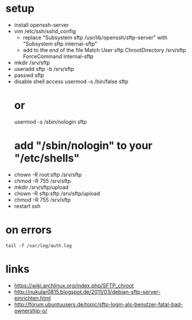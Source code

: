 # setup

* install openssh-server
* vim /etc/ssh/sshd_config
    * replace "Subsystem sftp /usr/lib/openssh/sftp-server" with "Subsystem sftp internal-sftp"
    * add to the end of the file
        Match User sftp
        ChrootDirectory /srv/sftp
        ForceCommand internal-sftp
* mkdir /srv/sftp
* useradd sftp -b /srv/sftp
* passwd sftp
* disable shell access
    usermod -s /bin/false sftp
    # or
    usermod -s /sbin/nologin sftp
    # add "/sbin/nologin" to your "/etc/shells"
* chown -R root:sftp /srv/sftp
* chmod -R 755 /srv/sftp
* mkdir /srv/sftp/upload
* chown -R sftp:sftp /srv/sftp/upload
* chmod -R 755 /srv/sftp
* restart ssh

# on errors

    tail -f /var/log/auth.log

# links

* https://wiki.archlinux.org/index.php/SFTP_chroot
* http://nukular0815.blogspot.de/2011/03/debian-sftp-server-einrichten.html
* http://forum.ubuntuusers.de/topic/sftp-login-als-benutzer-fatal-bad-ownership-o/
